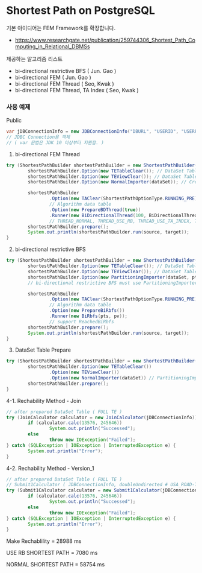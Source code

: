 # Shortest Path on PostgreSQL

기본 아이디어는 FEM Framework를 확장합니다.
- https://www.researchgate.net/publication/259744306_Shortest_Path_Computing_in_Relational_DBMSs

제공하는 알고리즘 리스트
- bi-directional restrictive BFS ( Jun. Gao )
- bi-directional FEM ( Jun. Gao )
- bi-directional FEM Thread ( Seo, Kwak )
- bi-directional FEM Thread, TA Index ( Seo, Kwak )

### 사용 예제
Public
```java
var jDBConnectionInfo = new JDBConnectionInfo("DBURL", "USERID", "USERPW", "SCHEMA");
// JDBC Connection용 객체
// ( var 문법은 JDK 10 이상부터 지원함. )

```

1. bi-directional FEM Thread
```java
try (ShortestPathBuilder shortestPathBuilder = new ShortestPathBuilder().JDBC(jdbConnectionInfo)) {
        shortestPathBuilder.Option(new TETableClear()); // DataSet Table-1
        shortestPathBuilder.Option(new TEViewClear()); // DataSet Table Clear-2
        shortestPathBuilder.Option(new NormalImporter(dataSet)); // Create DataSet Table

        shortestPathBuilder
                .Option(new TAClear(ShortestPathOptionType.RUNNING_PRE))
                // Algorithm data table
                .Option(new PrepareBDThread(true))
                .Runner(new BiDirectionalThread(100, BiDirectionalThread.THREAD_NORMAL));
                // THREAD_NORMAL, THREAD_USE_RB, THREAD_USE_TA_INDEX, THREAD_USE_RB_TA_INDEX
        shortestPathBuilder.prepare();
        System.out.println(shortestPathBuilder.run(source, target));
}

```
2. bi-directional restrictive BFS
```java
try (ShortestPathBuilder shortestPathBuilder = new ShortestPathBuilder().JDBC(jdbConnectionInfo)) {
        shortestPathBuilder.Option(new TETableClear()); // DataSet Table-1
        shortestPathBuilder.Option(new TEViewClear()); // DataSet Table Clear-2
        shortestPathBuilder.Option(new PartitioningImporter(dataSet, pts, pv, true)); // Create DataSet Table
        // bi-directional restrictive BFS must use PartitioningImporter

        shortestPathBuilder
                .Option(new TAClear(ShortestPathOptionType.RUNNING_PRE))
                // Algorithm data table
                .Option(new PrepareBiRbfs())
                .Runner(new BiRbfs(pts, pv));
                // support ReachedBiRbfs
        shortestPathBuilder.prepare();
        System.out.println(shortestPathBuilder.run(source, target));
}
```
3. DataSet Table Prepare
```java
try (ShortestPathBuilder shortestPathBuilder = new ShortestPathBuilder().JDBC(jdbConnectionInfo)) {
        shortestPathBuilder.Option(new TETableClear())
                .Option(new TEViewClear())
                .Option(new NormalImporter(dataSet)) // PartitioningImporter(dataSet, pts, pv, requireFullTe)
        shortestPathBuilder.prepare();
}
```
4-1. Rechability Method - Join
```java
// after prepared DataSet Table ( FULL TE )
try (JoinCalculator calculator = new JoinCalculator(jDBConnectionInfo)) {
        if (calculator.calc(13576, 245646))
                System.out.println("Successed");
        else
                throw new IOException("Failed");
} catch (SQLException | IOException | InterruptedException e) {
        System.out.println("Error");
}

```
4-2. Rechability Method - Version_1
```java
// after prepared DataSet Table ( FULL TE )
// Submit1Calculator ( JDBConnectionInfo, doubleUndirected # USA_ROAD-TRUE )
try (Submit1Calculator calculator = new Submit1Calculator(jDBConnectionInfo, true)) {
        if (calculator.calc(13576, 245646))
                System.out.println("Successed");
        else
                throw new IOException("Failed");
} catch (SQLException | IOException | InterruptedException e) {
        System.out.println("Error");
}
```
Make Rechablility = 28988 ms

USE RB SHORTEST PATH = 7080 ms

NORMAL SHORTEST PATH = 58754 ms 
